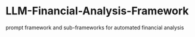 # LLM-Financial-Analysis-Framework
prompt framework and sub-frameworks for automated financial analysis
